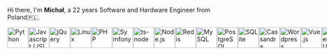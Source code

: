 
<p>
Hi there, I'm <b>Michał</b>, a 22 years Software and Hardware Engineer from Poland🇵🇱.<br>
</p>
<div style="display: flex; justify-content:evenly; background-color: white;">
    <img alt="Python"  height="48" src="https://cdn.svgporn.com/logos/python.svg">
    <img alt="Javascript (JS)"  height="48" src="https://cdn.svgporn.com/logos/javascript.svg">
    <img alt="jQuery"  height="48" src="https://cdn.svgporn.com/logos/jquery.svg">
    <img alt="Linux"  height="48" src="https://cdn.svgporn.com/logos/linux-tux.svg">
    <img alt="PHP" height="48" src="https://cdn.svgporn.com/logos/php.svg">
    <img alt="Symfony" height="48" src="https://cdn.svgporn.com/logos/symfony.svg">
    <img alt="ts-node" class="tsnode" height="48" src="https://cdn.svgporn.com/logos/tsnode.svg" >
    <img alt="Node.js" class="nodejs" height="48" src="https://cdn.svgporn.com/logos/nodejs.svg" >
    <img alt="Redis" class="redis" height="48" src="https://cdn.svgporn.com/logos/redis.svg">
    <img alt="MySQL" class="mysql" height="48" src="https://cdn.svgporn.com/logos/mysql.svg" >
    <img alt="PostgreSQL" class="postgresql" height="48" src="https://cdn.svgporn.com/logos/postgresql.svg" >
    <img alt="SQLite" class="sqlite" height="48" src="https://cdn.svgporn.com/logos/sqlite.svg" >
    <img alt="Cassandra" class="cassandra" height="48" src="https://cdn.svgporn.com/logos/cassandra.svg" >
    <img alt="Wordpress" class="wordpress" height="48" src="https://cdn.svgporn.com/logos/wordpress-icon.svg" >
    <img alt="Vue.js" class="vue" height="48" src="https://cdn.svgporn.com/logos/vue.svg">
    <img alt="Material UI" class="material-ui" height="48" src="https://cdn.svgporn.com/logos/material-ui.svg" >
    <img alt="React" class="react" height="48" src="https://cdn.svgporn.com/logos/react.svg" >
    <img alt="Preact" class="preact" height="48" src="https://cdn.svgporn.com/logos/preact.svg" >
    <img alt="redux-saga" class="redux-saga" height="48" src="https://cdn.svgporn.com/logos/redux-saga.svg">
    <img alt="Redux" class="redux" height="48" src="https://cdn.svgporn.com/logos/redux.svg" >
    <img alt="Next.js" class="nextjs" height="48" src="https://cdn.svgporn.com/logos/nextjs-icon.svg" >
    <img alt="Bootstrap" class="bootstrap" height="48" src="https://cdn.svgporn.com/logos/bootstrap.svg">
    <img alt="Sass" class="sass" height="48" src="https://cdn.svgporn.com/logos/sass.svg" >
    <img alt="Less" class="less" height="48" src="https://cdn.svgporn.com/logos/less.svg">
    <img alt="Tailwind CSS" class="tailwindcss" height="48" src="https://cdn.svgporn.com/logos/tailwindcss-icon.svg" >
    <img alt="NPM" class="npm" height="48" src="https://cdn.svgporn.com/logos/npm-icon.svg" >
    <img alt="Yarn" class="yarn" height="48" src="https://cdn.svgporn.com/logos/yarn.svg" >
    <img alt="Gitlab" class="gitlab" height="48" src="https://cdn.svgporn.com/logos/gitlab.svg" >
    <img alt="Git" class="git" height="48" src="https://cdn.svgporn.com/logos/git-icon.svg" >
    <img alt="Github" class="github" height="48" src="https://cdn.svgporn.com/logos/github-icon.svg" >
    <img alt="C++" class="c-plusplus"height="48" src="https://cdn.svgporn.com/logos/c-plusplus.svg" >
    <img alt="C Sharp (C#) " class="c-sharp"height="48" src="https://cdn.svgporn.com/logos/c-sharp.svg" >
    <img alt="Google Cloud" class="google-cloud"height="48" src="https://cdn.svgporn.com/logos/google-cloud.svg" >
    <img alt="AWS" class="aws"height="48" src="https://cdn.svgporn.com/logos/aws.svg" >
    <img alt="Cypress" class="cypress"height="48" src="https://cdn.svgporn.com/logos/cypress.svg">
    <img alt="Mocha" class="mocha"height="48" src="https://cdn.svgporn.com/logos/mocha.svg">
    <img alt="Testing Library" class="testing-library"height="48" src="https://cdn.svgporn.com/logos/testing-library.svg" >
    <img alt="Jenkins" class="jenkins"height="48" src="https://cdn.svgporn.com/logos/jenkins.svg" >
    <img alt="Datadog" class="datadog"height="48" src="https://cdn.svgporn.com/logos/datadog.svg" >
    <img alt="Sentry" class="sentry"height="48" src="https://cdn.svgporn.com/logos/sentry-icon.svg" >
    <img alt="CSS3" class="css-3"height="48" src="https://cdn.svgporn.com/logos/css-3.svg" >
    <img alt="HTML5" class="html-5"height="48" src="https://cdn.svgporn.com/logos/html-5.svg" >
    <img alt="Typescript" class="typescript" height="48" src="https://cdn.svgporn.com/logos/typescript-icon.svg">
    <img alt="Kafka" class="kafka" height="48" src="https://cdn.svgporn.com/logos/kafka.svg">
    <img alt="V8" class="v8" height="48" src="https://cdn.svgporn.com/logos/v8.svg">
    <img alt="Electron" class="electron" height="48" src="https://cdn.svgporn.com/logos/electron.svg">
    <img alt="Express" class="express" height="48" src="https://cdn.svgporn.com/logos/express.svg">
    <img alt="Socket.io" class="socketio" height="48" src="https://cdn.svgporn.com/logos/socket.io.svg">
    <img alt="Markdown" class="markdown" height="48" src="https://cdn.svgporn.com/logos/markdown.svg">
    <img alt="Raspberry" class="raspberry" height="48" src="https://cdn.svgporn.com/logos/raspberry-pi.svg">
    <img alt="Arduino" class="arduino" height="48" src="https://cdn.svgporn.com/logos/arduino.svg">
    <img alt="IOS" class="ios" height="48" src="https://cdn.svgporn.com/logos/ios.svg">
    <img alt="Ubuntu" class="ubuntu" height="48" src="https://cdn.svgporn.com/logos/ubuntu.svg">
    <img alt="macOs" class="macos" height="48" src="https://cdn.svgporn.com/logos/macOS.svg">

    
</div>

